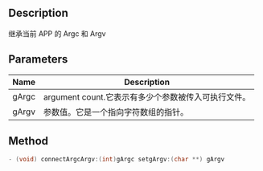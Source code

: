 ## Description

继承当前 APP 的 Argc 和 Argv

## Parameters

| Name  | Description                                         |
| ----- | --------------------------------------------------- |
| gArgc | argument count.它表示有多少个参数被传入可执行文件。 |
| gArgv | 参数值。它是一个指向字符数组的指针。                |

## Method

```objectivec
- (void) connectArgcArgv:(int)gArgc setgArgv:(char **) gArgv
```
